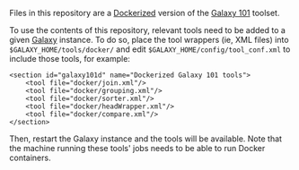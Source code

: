 Files in this repository are a [Dockerized][docker] version of the [Galaxy 101][g101] toolset.

To use the contents of this repository, relevant tools need to be added
to a given [Galaxy][galaxy] instance. To do so, place the tool wrappers (ie,
XML files) into `$GALAXY_HOME/tools/docker/` and edit
`$GALAXY_HOME/config/tool_conf.xml` to include those tools, for example:

    <section id="galaxy101d" name="Dockerized Galaxy 101 tools">
        <tool file="docker/join.xml"/>
        <tool file="docker/grouping.xml"/>
        <tool file="docker/sorter.xml"/>
        <tool file="docker/headWrapper.xml"/>
        <tool file="docker/compare.xml"/>
    </section>

Then, restart the Galaxy instance and the tools will be available. Note that the machine running these tools'
jobs needs to be able to run Docker containers.

[docker]: http://docker.io/
[g101]: https://usegalaxy.org/galaxy101
[galaxy]: http://galaxyproject.org
